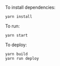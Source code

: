 To install dependencies:

```
yarn install
```

To run:

```
yarn start
```

To deploy:

```
yarn build
yarn run deploy
```
